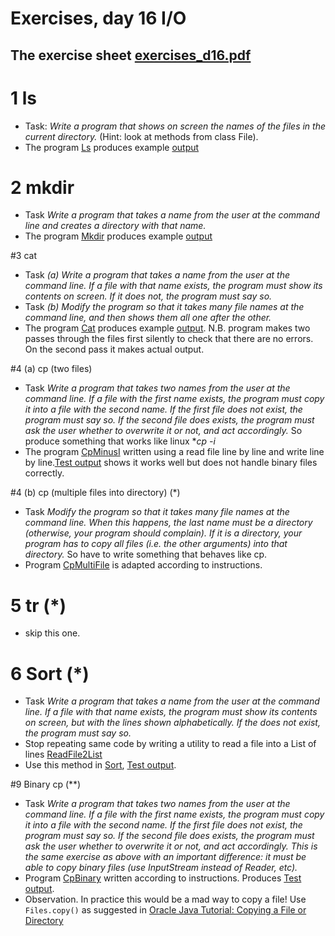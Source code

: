 # Exercises, day 16 I/O

## The exercise sheet [exercises_d16.pdf](exercises_d16.pdf) 

# 1 ls
* Task: *Write a program that shows on screen the names of the files in the current directory.*
  (Hint: look at methods from class File).
* The program [Ls](src/likeunix/Ls.java) produces example [output](outputs/Ls_example_output.md)

# 2 mkdir
* Task *Write a program that takes a name from the user at the command line and creates a directory with that name.*
* The program [Mkdir](src/likeunix/Mkdir.java) produces example [output](outputs/Mkdir_example_output.md)

#3 cat
* Task *(a) Write a program that takes a name from the user at the command line. If a file with that name exists, the program must show its contents on screen. If it does not, the program must say so.*
*  Task *(b) Modify the program so that it takes many file names at the command line, and then shows them all one after the other.*
* The program [Cat](src/likeunix/Cat.java) produces example [output](outputs/Cat_example_out.md). N.B.
program makes two passes through the files first silently to check that there are no errors. On the second pass
it makes actual output.


#4 (a) cp (two files)
* Task *Write a program that takes two names from the user at the command line. If a file with the first name exists, the program must copy it into a file with the second name. If the first file does not exist, the program must say so. If the second file does exists, the program must ask the user whether to overwrite it or not, and act accordingly.* So produce something that works like linux **cp -i*
* The program [CpMinusI](src/likeunix/CpMinusI.java) written using a read file line by line and write line by line.[Test output](outputs/cpA_example_out.md) shows it works well but does not handle binary files correctly.


#4 (b) cp (multiple files into directory) (*)
* Task *Modify the program so that it takes many file names at the command line. When this happens, the last name must be a directory (otherwise, your program should complain). If it is a directory, your program has to copy all files (i.e. the other arguments) into that directory.* So have to write something that behaves like cp.
* Program [CpMultiFile](src/likeunix/CpMultiFile.java) is adapted according to instructions. 


# 5 tr (*)
* skip this one.

# 6 Sort (*)
* Task *Write a program that takes a name from the user at the command line. If a file with that name exists, the program must show its contents on screen, but with the lines shown alphabetically. If the does not exist, the program must say so.*
* Stop repeating same code by writing a utility to read a file into a List of lines 
[ReadFile2List](src/likeunix/ReadFile2List.java)
* Use this method in [Sort](src/likeunix/Sort.java), [Test output](outputs/Sort_example_out.md).



#9 Binary cp (**)
* Task *Write a program that takes two names from the user at the command line. If a file with the first name exists, the program must copy it into a file with the second name. If the first file does not exist, the program must say so. If the second file does exists, the program must ask the user whether to overwrite it or not, and act accordingly. This is the same exercise as above with an important difference: it must be able to copy binary files (use InputStream instead of Reader, etc).*
* Program [CpBinary](src/likeunix/CpBinary.java) written according to instructions. Produces  [Test output](outputs/CpBinary_example_out.md).
* Observation. In practice this would be a mad way to copy a file! Use `Files.copy()` as suggested in 
[Oracle Java Tutorial: Copying a File or Directory](http://docs.oracle.com/javase/tutorial/essential/io/copy.html)

